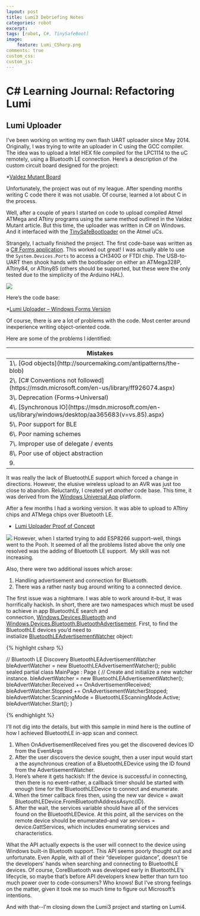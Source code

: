 ```yaml
---
layout: post
title: Lumi3 Debriefing Notes
categories: robot
excerpt:
tags: [robot, C#, TinySafeBoot]
image: 
    feature: Lumi_CSharp.png
comments: true
custom_css:
custom_js: 
---
```


# C# Learning Journal: Refactoring Lumi

## Lumi Uploader

I’ve been working on writing my own flash UART uploader since May 2014\. Originally, I was trying to write an uploader in C using the GCC compiler. The idea was to upload a Intel HEX file compiled for the LPC1114 to the uC remotely, using a Bluetooth LE connection. Here’s a description of the custom circuit board designed for the project:

*[Valdez Mutant Board](http://ladvien.github.io/robots/valdez-mutant-board/)

Unfortunately, the project was out of my league. After spending months writing C code there it was not usable. Of course, learned a lot about C in the process.

Well, after a couple of years I started on code to upload compiled Atmel ATMega and ATtiny programs using the same method outlined in the Valdez Mutant article. But this time, the uploader was written in C# on Windows. And it interfaced with the [TinySafeBootloader](http://ladvien.github.io/robots/tsb/) on the Atmel uCs.

Strangely, I actually finished the project. The first code-base was written as a [C# Forms application](https://msdn.microsoft.com/en-us/library/360kwx3z(v=vs.90).aspx). This worked out great! I was actually able to use the `System.Devices.Ports` to access a CH340G or FTDI chip. The USB-to-UART then shook hands with the bootloader on either an ATMega328P, ATtiny84, or ATtiny85 (others should be supported, but these were the only tested due to the simplicity of the Arduino HAL).

![](http://ladvien.github.io/images/lumi_blink_upload2.PNG)

Here’s the code base:

*[Lumi Uploader – Windows Forms Version](https://github.com/Ladvien/Lumi_TinySafeBoot_Uploader)

Of course, there is are a lot of problems with the code. Most center around inexperience writing object-oriented code.  

Here are some of the problems I identified:

<table>

<thead>

<tr>

<th>Mistakes</th>

</tr>

</thead>

<tbody>

<tr>

<td>1\. [God objects](http://sourcemaking.com/antipatterns/the-blob)</td>

</tr>

<tr>

<td>2\. [C# Conventions not followed](https://msdn.microsoft.com/en-us/library/ff926074.aspx)</td>

</tr>

<tr>

<td>3\. Deprecation (Forms->Universal)</td>

</tr>

<tr>

<td>4\. [Synchronous IO](https://msdn.microsoft.com/en-us/library/windows/desktop/aa365683(v=vs.85).aspx)</td>

</tr>

<tr>

<td>5\. Poor support for BLE</td>

</tr>

<tr>

<td>6\. Poor naming schemes</td>

</tr>

<tr>

<td>7\. Improper use of delegate / events</td>

</tr>

<tr>

<td>8\. Poor use of object abstraction</td>

</tr>

<tr>

<td>9. </td>

</tr>

</tbody>

</table>

It was really the lack of BluetoothLE support which forced a change in directions. However, the elusive wireless upload to an AVR was just too close to abandon. Reluctantly, I created yet _another_ code base. This time, it was derived from the [Windows Universal App](https://msdn.microsoft.com/en-us/windows/uwp/get-started/whats-a-uwp) platform.

After a few months I had a working version. It was able to upload to ATtiny chips and ATMega chips over Bluetooth LE.

*   [Lumi Uploader Proof of Concept](https://www.youtube.com/watch?v=mLfFbrijakc)

![](http://ladvien.github.io/images/pooh.png) However, when I started trying to add ESP8266 support–well, things went to the Pooh. It seemed of all the problems listed above the only one resolved was the adding of Bluetooth LE support.  My skill was not increasing.

Also, there were two additional issues which arose:

1.  Handling advertisement and connection for Bluetooth.
2.  There was a rather nasty bug around writing to a connected device.

The first issue was a nightmare. I was able to work around it–but, it was horrifically hackish. In short, there are two namespaces which must be used to achieve in app BluetoothLE search and connection, [Windows.Devices.Bluetooth](https://msdn.microsoft.com/library/windows/apps/windows.devices.bluetooth.aspx) and [Windows.Devices.Bluetooth.BluetoothAdvertisement](https://msdn.microsoft.com/library/windows/apps/windows.devices.bluetooth.advertisement.aspx). First, to find the BluetoothLE devices you’d need to instialize [BluetoothLEAdvertisementWatcher](https://msdn.microsoft.com/en-us/library/windows.devices.bluetooth.advertisement.bluetoothleadvertisementwatcher.aspx) object:

{% highlight csharp %}

  // Bluetooth LE Discovery
  BluetoothLEAdvertisementWatcher bleAdvertWatcher = new BluetoothLEAdvertisementWatcher();
  public sealed partial class MainPage : Page
  {
        // Create and initialize a new watcher instance.
        bleAdvertWatcher = new BluetoothLEAdvertisementWatcher();
        bleAdvertWatcher.Received += OnAdvertisementReceived;
        bleAdvertWatcher.Stopped += OnAdvertisementWatcherStopped;
        bleAdvertWatcher.ScanningMode = BluetoothLEScanningMode.Active;
        bleAdvertWatcher.Start();
  }

{% endhighlight %}

I’ll not dig into the details, but with this sample in mind here is the outline of how I achieved BluetoothLE in-app scan and connect.

1.  When OnAdvertisementReceived fires you get the discovered devices ID from the EventArgs
2.  After the user discovers the device sought, then a user input would start a the asynchronous creation of a BluetoothLEDevice using the ID found from the AdvertisementWatcher.
3.  Here’s where it gets hackish: If the device is successful in connecting, then there is no event–rather, a callback timer should be started with enough time for the BluetoothLEDevice to connect and enumerate.
4.  When the timer callback fires then, using the new var device = await BluetoothLEDevice.FromBluetoothAddressAsync(ID).
5.  After the wait, the services variable should have all of the services found on the BluetoothLEDevice. At this point, all the services on the remote device should be enumerated–and var services = device.GattServices, which includes enumerating services and characteristics.

What the API actually expects is the user will connect to the device using Windows built-in Bluetooth support. This API seems poorly thought out and unfortunate. Even Apple, with all of their “developer guidance”, doesn’t tie the developers’ hands when searching and connecting to BluetoothLE devices. Of course, CoreBluetooth was developed early in BluetoothLE’s lifecycle, so maybe that’s before API developers knew better than turn too much power over to code-consumers? Who knows! But I’ve strong feelings on the matter, given it took me so much time to figure out Microsoft’s intentions.  

And with that--I'm closing down the Lumi3 project and starting on Lumi4.